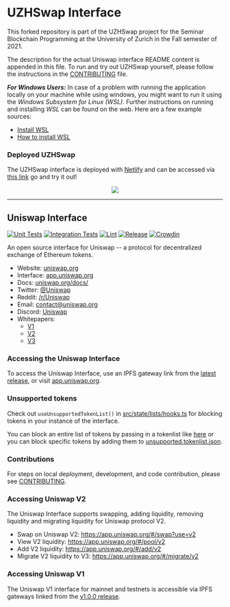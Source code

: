 # UZHSwap Interface 

This forked repository is part of the UZHSwap project for the Seminar Blockchain Programming at the University of Zurich in the Fall semester of 2021.

The description for the actual Uniswap interface README content is appended in this file.
To run and try out UZHSwap yourself, please follow the instructions in the  [CONTRIBUTING](./CONTRIBUTING.md) file.

***For Windows Users:***
In case of a problem with running the application locally on your machine while using windows, you might want to run it using the *Windows Subsystem for Linux (WSL)*. 
Further instructions on running and installing *WSL* can be found on the web. Here are a few example sources:
 - [Install WSL](https://docs.microsoft.com/en-us/windows/wsl/install)
 -  [How to install WSL](https://www.windowscentral.com/install-windows-subsystem-linux-windows-10)


### Deployed UZHSwap

The UZHSwap interface is deployed with [Netlify](https://www.netlify.com/) and can be accessed via [this link](https://uzhswap.netlify.app/#/swap) go and try it out! 

<p align="center">
  <img src="https://gateway.pinata.cloud/ipfs/QmQRBFLwwtnyyeYSTpe8UMRagyC6Zj6ia6wJS2R41Bfnkg" />
</p>


 ---
## Uniswap Interface

[![Unit Tests](https://github.com/Uniswap/uniswap-interface/actions/workflows/unit-tests.yaml/badge.svg)](https://github.com/Uniswap/uniswap-interface/actions/workflows/unit-tests.yaml)
[![Integration Tests](https://github.com/Uniswap/uniswap-interface/actions/workflows/integration-tests.yaml/badge.svg)](https://github.com/Uniswap/uniswap-interface/actions/workflows/integration-tests.yaml)
[![Lint](https://github.com/Uniswap/uniswap-interface/actions/workflows/lint.yml/badge.svg)](https://github.com/Uniswap/uniswap-interface/actions/workflows/lint.yml)
[![Release](https://github.com/Uniswap/uniswap-interface/actions/workflows/release.yaml/badge.svg)](https://github.com/Uniswap/uniswap-interface/actions/workflows/release.yaml)
[![Crowdin](https://badges.crowdin.net/uniswap-interface/localized.svg)](https://crowdin.com/project/uniswap-interface)

An open source interface for Uniswap -- a protocol for decentralized exchange of Ethereum tokens.

- Website: [uniswap.org](https://uniswap.org/)
- Interface: [app.uniswap.org](https://app.uniswap.org)
- Docs: [uniswap.org/docs/](https://uniswap.org/docs/)
- Twitter: [@Uniswap](https://twitter.com/Uniswap)
- Reddit: [/r/Uniswap](https://www.reddit.com/r/Uniswap/)
- Email: [contact@uniswap.org](mailto:contact@uniswap.org)
- Discord: [Uniswap](https://discord.gg/FCfyBSbCU5)
- Whitepapers:
  - [V1](https://hackmd.io/C-DvwDSfSxuh-Gd4WKE_ig)
  - [V2](https://uniswap.org/whitepaper.pdf)
  - [V3](https://uniswap.org/whitepaper-v3.pdf)

### Accessing the Uniswap Interface

To access the Uniswap Interface, use an IPFS gateway link from the
[latest release](https://github.com/Uniswap/uniswap-interface/releases/latest),
or visit [app.uniswap.org](https://app.uniswap.org).

### Unsupported tokens

Check out `useUnsupportedTokenList()` in [src/state/lists/hooks.ts](./src/state/lists/hooks.ts) for blocking tokens in your instance of the interface.

You can block an entire list of tokens by passing in a tokenlist like [here](./src/constants/lists.ts) or you can block specific tokens by adding them to [unsupported.tokenlist.json](./src/constants/tokenLists/unsupported.tokenlist.json).

### Contributions

For steps on local deployment, development, and code contribution, please see [CONTRIBUTING](./CONTRIBUTING.md).

### Accessing Uniswap V2

The Uniswap Interface supports swapping, adding liquidity, removing liquidity and migrating liquidity for Uniswap protocol V2.

- Swap on Uniswap V2: https://app.uniswap.org/#/swap?use=v2
- View V2 liquidity: https://app.uniswap.org/#/pool/v2
- Add V2 liquidity: https://app.uniswap.org/#/add/v2
- Migrate V2 liquidity to V3: https://app.uniswap.org/#/migrate/v2

### Accessing Uniswap V1

The Uniswap V1 interface for mainnet and testnets is accessible via IPFS gateways
linked from the [v1.0.0 release](https://github.com/Uniswap/uniswap-interface/releases/tag/v1.0.0).
